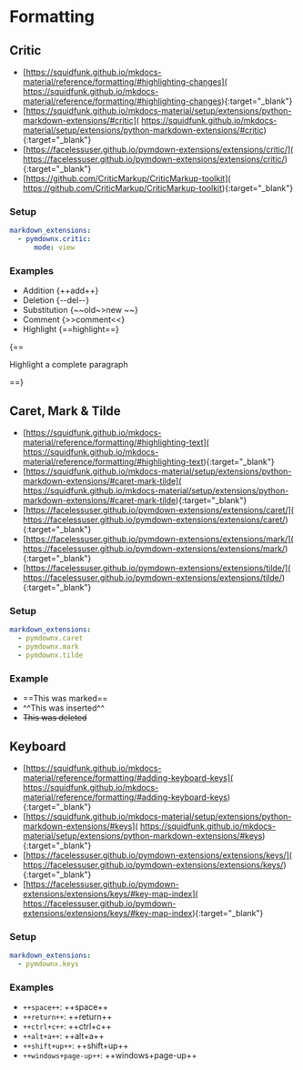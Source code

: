 # Formatting

## Critic

* [https://squidfunk.github.io/mkdocs-material/reference/formatting/#highlighting-changes](
   https://squidfunk.github.io/mkdocs-material/reference/formatting/#highlighting-changes){:target="_blank"}
* [https://squidfunk.github.io/mkdocs-material/setup/extensions/python-markdown-extensions/#critic](
   https://squidfunk.github.io/mkdocs-material/setup/extensions/python-markdown-extensions/#critic){:target="_blank"}
* [https://facelessuser.github.io/pymdown-extensions/extensions/critic/](
   https://facelessuser.github.io/pymdown-extensions/extensions/critic/){:target="_blank"}
* [https://github.com/CriticMarkup/CriticMarkup-toolkit](
   https://github.com/CriticMarkup/CriticMarkup-toolkit){:target="_blank"}

### Setup

```yaml
markdown_extensions:
  - pymdownx.critic:
      mode: view
```

### Examples

* Addition {++add++}
* Deletion {--del--}
* Substitution {~~old~>new ~~}
* Comment {>>comment<<}
* Highlight {==highlight==}

{==

Highlight a complete paragraph

==}

## Caret, Mark & Tilde

* [https://squidfunk.github.io/mkdocs-material/reference/formatting/#highlighting-text](
   https://squidfunk.github.io/mkdocs-material/reference/formatting/#highlighting-text){:target="_blank"}
* [https://squidfunk.github.io/mkdocs-material/setup/extensions/python-markdown-extensions/#caret-mark-tilde](
   https://squidfunk.github.io/mkdocs-material/setup/extensions/python-markdown-extensions/#caret-mark-tilde){:target="_blank"}
* [https://facelessuser.github.io/pymdown-extensions/extensions/caret/](
   https://facelessuser.github.io/pymdown-extensions/extensions/caret/){:target="_blank"}
* [https://facelessuser.github.io/pymdown-extensions/extensions/mark/](
   https://facelessuser.github.io/pymdown-extensions/extensions/mark/){:target="_blank"}
* [https://facelessuser.github.io/pymdown-extensions/extensions/tilde/](
   https://facelessuser.github.io/pymdown-extensions/extensions/tilde/){:target="_blank"}

### Setup

```yaml
markdown_extensions:
  - pymdownx.caret
  - pymdownx.mark
  - pymdownx.tilde
```

### Example

- ==This was marked==
- ^^This was inserted^^
- ~~This was deleted~~

## Keyboard

* [https://squidfunk.github.io/mkdocs-material/reference/formatting/#adding-keyboard-keys](
   https://squidfunk.github.io/mkdocs-material/reference/formatting/#adding-keyboard-keys){:target="_blank"}
* [https://squidfunk.github.io/mkdocs-material/setup/extensions/python-markdown-extensions/#keys](
   https://squidfunk.github.io/mkdocs-material/setup/extensions/python-markdown-extensions/#keys){:target="_blank"}
* [https://facelessuser.github.io/pymdown-extensions/extensions/keys/](
   https://facelessuser.github.io/pymdown-extensions/extensions/keys/){:target="_blank"}
* [https://facelessuser.github.io/pymdown-extensions/extensions/keys/#key-map-index](
   https://facelessuser.github.io/pymdown-extensions/extensions/keys/#key-map-index){:target="_blank"}

### Setup

```yaml
markdown_extensions:
  - pymdownx.keys
```

### Examples

* `++space++`: ++space++
* `++return++`: ++return++
* `++ctrl+c++`: ++ctrl+c++
* `++alt+a++`: ++alt+a++
* `++shift+up++`: ++shift+up++
* `++windows+page-up++`: ++windows+page-up++
